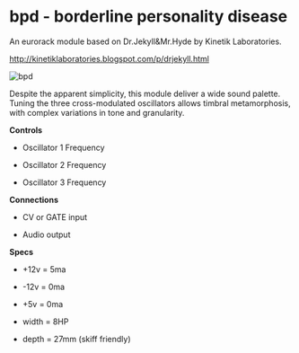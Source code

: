 # bpd - borderline personality disease

An eurorack module based on Dr.Jekyll&Mr.Hyde by Kinetik Laboratories.

http://kinetiklaboratories.blogspot.com/p/drjekyll.html

![bpd](Images/bpd.png)

Despite the apparent simplicity, this module deliver a wide sound palette.
Tuning the three cross-modulated oscillators allows timbral metamorphosis, with complex variations in tone and granularity.


**Controls**

- Oscillator 1 Frequency

- Oscillator 2 Frequency

- Oscillator 3 Frequency

**Connections**

- CV or GATE input

- Audio output

**Specs**

- +12v = 5ma

- -12v = 0ma

- +5v =  0ma

- width = 8HP

- depth = 27mm (skiff friendly)


